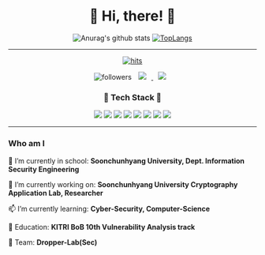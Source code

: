 <div align="center"><h1>👋 Hi, there! 👋</h1></div>

<div align="center" class="row">

![Anurag's github stats](https://github-readme-stats.vercel.app/api?username=isanghyeon&show_icons=true&theme=radical) 
[![TopLangs](https://github-readme-stats.vercel.app/api/top-langs/?username=isanghyeon&layout=compact&theme=dracula)](https://github.com/isanghyeon)
    
<hr/>

[![hits](https://hits.seeyoufarm.com/api/count/incr/badge.svg?url=https%3A%2F%2Fgithub.com%2Fohbyul&count_bg=%237A7A7A&title_bg=%23FFADCC&icon=reverbnation.svg&icon_color=%23FF0000&title=hits&edge_flat=false)](https://hits.seeyoufarm.com)

![followers](https://img.shields.io/github/followers/isanghyeon?style=social)
<a href="https://isanghyeon.notion.site/isanghyeon/isanghyeon-Profile-1a593fa415b64c9c84ff4ad5e02b206f"> <img src="http://img.shields.io/badge/-Tech%20Blog-655ced?style=flat&logo=github&link=https://isanghyeon.github.io/" style="height: auto; margin-left: 10px; margin-right: 10px;" /> </a>
<a href="mailto:dltkdgus8350@gmail.com"> <img src="https://img.shields.io/badge/Gmail-d14836?style=flat-square&logo=Gmail&logoColor=white&link=mailto:dltkdgus8350@gmail.com" style="height: auto; margin-left: 10px; margin-right: 10px;" /> </a>

<h3 align="center">🔨 Tech Stack 🔨</h3>
<img src="https://img.shields.io/badge/C-A8B9CC?style=flat-square&logo=C&logoColor=white">
<img src="https://img.shields.io/badge/C++-00599C?style=flat-square&logo=C%2B%2B&logoColor=white">
<img src="https://img.shields.io/badge/JavaScript-F7DF1E?style=flat-square&logo=JavaScript&logoColor=black">
<img src="https://img.shields.io/badge/Python-3776AB?style=flat-square&logo=Python&logoColor=white">
<img src="https://img.shields.io/badge/php-777BB4?style=flat-square&logo=Python&logoColor=white">
<img src="https://img.shields.io/badge/Flask-000000?style=flat-square&logo=Flask&logoColor=white">
<img src="https://img.shields.io/badge/MySQL-4479A1?style=flat-square&logo=MySQL&logoColor=white">
<img src="https://img.shields.io/badge/Docker-2496ED?style=flat-square&logo=Docker&logoColor=white">
    
<hr/>
</div>
<div align="left">
<h3>Who am I</h3>
    <p>🚌  I’m currently in school: <strong>Soonchunhyang University, Dept. Information Security Engineering</strong></p>
    <p>🔭  I’m currently working on: <strong>Soonchunhyang University Cryptography Application Lab, Researcher</strong></p>
    <p>📫  I’m currently learning: <strong>Cyber-Security, Computer-Science</strong></p>
    <p>🌱  Education: <strong>KITRI BoB 10th Vulnerability Analysis track</strong></p>
    <p>💬  Team: <strong>Dropper-Lab(Sec)</strong></p>
</div>


